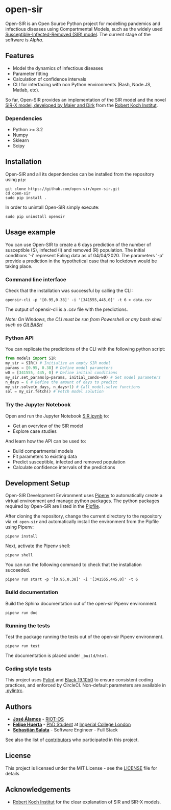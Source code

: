 # open-sir

Open-SIR is an Open Source Python project for modelling pandemics and infectious diseases using Compartmental Models, such as the widely used [Susceptible-Infected-Removed (SIR) model](http://rocs.hu-berlin.de/corona/docs/forecast/model/#classic-sir-dynamics). 
The current stage of the software is *Alpha*.

## Features
- Model the dynamics of infectious diseases
- Parameter fitting
- Calculation of confidence intervals
- CLI for interfacing with non Python environments (Bash, Node.JS, Matlab, etc).

So far, Open-SIR provides an implementation of the SIR model and the novel [SIR-X model, developed by Maier and Dirk](https://science.sciencemag.org/content/early/2020/04/07/science.abb4557.full) from the [Robert Koch Institut](http://rocs.hu-berlin.de/corona/docs/forecast/model/#sir-x-dynamics-outbreaks-with-temporally-increasing-interventions).

### Dependencies

* Python >= 3.2
* Numpy
* Sklearn
* Scipy

## Installation
Open-SIR and all its dependencies can be installed from the repository using
`pip`:

```
git clone https://github.com/open-sir/open-sir.git
cd open-sir
sudo pip install .
```

In order to unintall Open-SIR simply execute:
```
sudo pip uninstall opensir
```

## Usage example

You can use Open-SIR to create a 6 days prediction of the number of susceptible (S), infected (I) and removed (R) population. 
The initial conditions '-i' represent Ealing data as of 04/04/2020. The parameters '-p' provide a prediction in the hypothetical 
case that no lockdown would be taking place.

### Command line interface

Check that the installation was successful by calling the CLI:

```
opensir-cli -p '[0.95,0.38]' -i '[341555,445,0]' -t 6 > data.csv
```

The output of opensir-cli is a .csv file with the predictions.

*Note: On Windows, the CLI must be run from Powershell or any bash shell such as [Git BASH](https://gitforwindows.org/)*

### Python API

You can replicate the predictions of the CLI with the following python script:
```python
from models import SIR
my_sir = SIR() # Initialize an empty SIR model
params = [0.95, 0.38] # Define model parameters
w0 = [341555, 445, 0] # Define initial conditions
my_sir.set_params(p=params, initial_conds=w0) # Set model parameters
n_days = 6 # Define the amount of days to predict
my_sir.solve(n_days, n_days+1) # Call model.solve functions
sol = my_sir.fetch() # Fetch model solution
```

### Try the Jupyter Notebook

Open and run the Jupyter Notebook [SIR.ipynb](SIR.ipynb) to:
* Get an overview of the SIR model
* Explore case studies

And learn how the API can be used to:

* Build compartmental models
* Fit parameters to existing data 
* Predict susceptible, infected and removed population
* Calculate confidence intervals of the predictions

## Development Setup

Open-SIR Development Environment uses
[Pipenv](https://pipenv.pypa.io/en/latest/) to automatically create a virtual
environment and manage python packages. The python packages required by
Open-SIR are listed in the [Pipfile](Pipfile).

After cloning the repository, change the current directory to the repository
via `cd open-sir` and automatically install the environment from the Pipfile
using Pipenv:
```
pipenv install
```
Next, activate the Pipenv shell:
```
pipenv shell
```
You can run the following command to check that the installation succeeded.
```
pipenv run start -p '[0.95,0.38]' -i '[341555,445,0]' -t 6
```

### Build documentation

Build the Sphinx documentation out of the open-sir Pipenv environment.
```
pipenv run doc
```

### Running the tests

Test the package running the tests out of the open-sir Pipenv environment.
```
pipenv run test
```

The documentation is placed under `_build/html`.

### Coding style tests

This project uses [Pylint](https://www.pylint.org/) and [Black
19.10b0](https://black.readthedocs.io/en/stable/) to ensure consistent coding
practices, and enforced by CircleCI. Non-default parameters are available in
[.pylintrc](.pylintrc).

## Authors

* **[José Álamos](https://github.com/jia200x)** - [RIOT-OS](https://github.com/RIOT-OS)
* **[Felipe Huerta](https://github.com/felipehuerta17)** - [PhD Student](https://www.imperial.ac.uk/people/f.huerta-perez17) at [Imperial College London](https://github.com/ImperialCollegeLondon)
* **[Sebastián Salata](https://github.com/sasalatart)** - Software Engineer - Full Stack

See also the list of [contributors](https://github.com/open-sir/open-sir/contributors) who participated in this project.

## License

This project is licensed under the MIT License - see the [LICENSE](LICENSE) file for details

## Acknowledgements

* [Robert Koch Institut](https://www.rki.de/EN/Home/homepage_node.html) for the clear explanation of SIR and SIR-X models.
